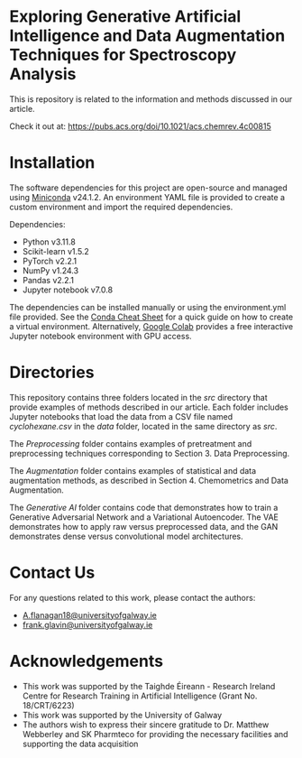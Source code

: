 # Exploring Generative Artificial Intelligence and Data Augmentation Techniques for Spectroscopy Analysis
This is repository is related to the information and methods discussed in our article. 

Check it out at:
https://pubs.acs.org/doi/10.1021/acs.chemrev.4c00815

# Installation

The software dependencies for this project are open-source and managed using [Miniconda](https://docs.anaconda.com/miniconda/) v24.1.2.
An environment YAML file is provided to create a custom environment and import the required dependencies.

Dependencies:
* Python v3.11.8
* Scikit-learn v1.5.2
* PyTorch v2.2.1
* NumPy v1.24.3
* Pandas v2.2.1
* Jupyter notebook v7.0.8

The dependencies can be installed manually or using the environment.yml file provided. See the [Conda Cheat Sheet](https://docs.conda.io/projects/conda/en/4.6.0/_downloads/52a95608c49671267e40c689e0bc00ca/conda-cheatsheet.pdf) for a quick guide on how to create a virtual environment.
Alternatively, [Google Colab](https://colab.google/) provides a free interactive Jupyter notebook environment with GPU access.

# Directories
This repository contains three folders located in the *src* directory that provide examples of methods described in our article. 
Each folder includes Jupyter notebooks that load the data from a CSV file named *cyclohexane.csv* in the *data* folder, located in the same directory as *src*.

The *Preprocessing* folder contains examples of pretreatment and preprocessing techniques corresponding to Section 3. Data Preprocessing.

The *Augmentation* folder contains examples of statistical and data augmentation methods, as described in Section 4. Chemometrics and Data Augmentation.

The *Generative AI* folder contains code that demonstrates how to train a Generative Adversarial Network and a Variational Autoencoder. 
The VAE demonstrates how to apply raw versus preprocessed data, and the GAN demonstrates dense versus convolutional model architectures.

# Contact Us
For any questions related to this work, please contact the authors:
* A.flanagan18@universityofgalway.ie
* frank.glavin@universityofgalway.ie

# Acknowledgements
* This work was supported by the Taighde Éireann - Research Ireland Centre for Research Training in Artificial Intelligence (Grant No. 18/CRT/6223)
* This work was supported by the University of Galway
* The authors wish to express their sincere gratitude to Dr. Matthew Webberley and SK Pharmteco for providing the necessary facilities and supporting the data acquisition
